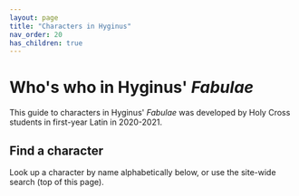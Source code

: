```yaml
---
layout: page
title: "Characters in Hyginus"
nav_order: 20
has_children: true
---
```


# Who's who in Hyginus' *Fabulae*

This guide to characters in Hyginus' *Fabulae* was developed by Holy Cross students in first-year Latin in 2020-2021.


## Find a character



Look up a character by name alphabetically below, or use the site-wide search (top of this page).
